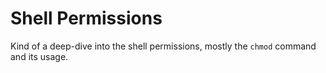 # Shell Permissions
Kind of a deep-dive into the shell permissions, mostly the `chmod` command and its usage.
